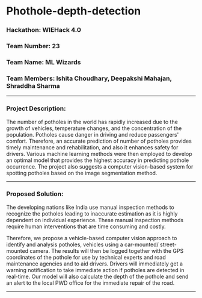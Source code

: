 # Phothole-depth-detection

<h3>Hackathon: WIEHack 4.0</h3>

<h3>Team Number: 23</h3>
<h3>Team Name: ML Wizards</h3>
<h3>Team Members: Ishita Choudhary, Deepakshi Mahajan, Shraddha Sharma</h3>
<hr>

<h3>Project Description: </h3>
<p>The number of potholes in the world has rapidly increased due to the growth of vehicles, temperature changes, and the concentration of the population. Potholes cause danger in driving and reduce passengers' comfort. Therefore, an accurate prediction of number of potholes provides timely maintenance and rehabilitation, and also it enhances safety for drivers. Various machine learning methods were then employed to develop an optimal model that provides the highest accuracy in predicting pothole occurrence. The project also suggests a computer vision-based system for spotting potholes based on the image segmentation method. </p>
<hr>

<h3>Proposed Solution:</h3>
<p>The developing nations like India use manual inspection methods to recognize the potholes leading to inaccurate estimation as it is highly dependent on individual experience. These manual inspection methods require human interventions that are time consuming and costly. </p>

<p>Therefore, we propose a vehicle-based computer vision approach to identify and analysis potholes, vehicles using a car-mounted/ street-mounted camera. The results will then be logged together with the GPS coordinates of the pothole for use by technical experts and road maintenance agencies and to aid drivers. Drivers will immediately get a warning notification to take immediate action if potholes are detected in real-time. 
Our model will also calculate the depth of the pothole and send an alert to the local PWD office for the immediate repair of the road.</p>
<hr>
